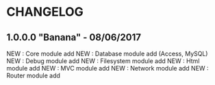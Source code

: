 # CHANGELOG

## 1.0.0.0 "Banana" - 08/06/2017

NEW : Core module add
NEW : Database module add (Access, MySQL)
NEW : Debug module add
NEW : Filesystem module add
NEW : Html module add
NEW : MVC module add
NEW : Network module add
NEW : Router module add